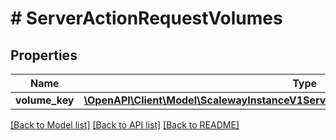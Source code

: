 # # ServerActionRequestVolumes

## Properties

Name | Type | Description | Notes
------------ | ------------- | ------------- | -------------
**volume_key** | [**\OpenAPI\Client\Model\ScalewayInstanceV1ServerActionRequestVolumeBackupTemplate**](ScalewayInstanceV1ServerActionRequestVolumeBackupTemplate.md) |  | [optional]

[[Back to Model list]](../../README.md#models) [[Back to API list]](../../README.md#endpoints) [[Back to README]](../../README.md)
